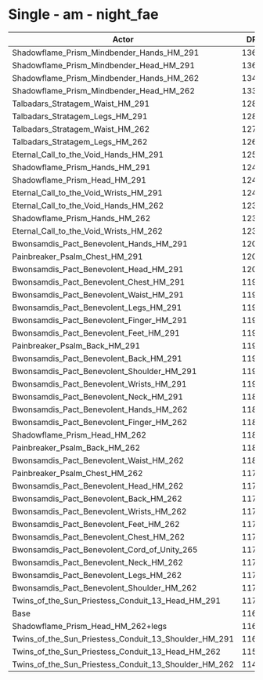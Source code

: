 # Single - am - night_fae
| Actor | DPS | Increase |
|---|:---:|:---:|
|Shadowflame_Prism_Mindbender_Hands_HM_291|13660|16.81%|
|Shadowflame_Prism_Mindbender_Head_HM_291|13625|16.52%|
|Shadowflame_Prism_Mindbender_Hands_HM_262|13456|15.07%|
|Shadowflame_Prism_Mindbender_Head_HM_262|13384|14.45%|
|Talbadars_Stratagem_Waist_HM_291|12890|10.23%|
|Talbadars_Stratagem_Legs_HM_291|12877|10.12%|
|Talbadars_Stratagem_Waist_HM_262|12701|8.61%|
|Talbadars_Stratagem_Legs_HM_262|12642|8.11%|
|Eternal_Call_to_the_Void_Hands_HM_291|12562|7.43%|
|Shadowflame_Prism_Hands_HM_291|12492|6.82%|
|Shadowflame_Prism_Head_HM_291|12482|6.74%|
|Eternal_Call_to_the_Void_Wrists_HM_291|12437|6.35%|
|Eternal_Call_to_the_Void_Hands_HM_262|12370|5.78%|
|Shadowflame_Prism_Hands_HM_262|12312|5.29%|
|Eternal_Call_to_the_Void_Wrists_HM_262|12309|5.26%|
|Bwonsamdis_Pact_Benevolent_Hands_HM_291|12022|2.81%|
|Painbreaker_Psalm_Chest_HM_291|12016|2.75%|
|Bwonsamdis_Pact_Benevolent_Head_HM_291|12006|2.67%|
|Bwonsamdis_Pact_Benevolent_Chest_HM_291|11992|2.55%|
|Bwonsamdis_Pact_Benevolent_Waist_HM_291|11974|2.40%|
|Bwonsamdis_Pact_Benevolent_Legs_HM_291|11969|2.35%|
|Bwonsamdis_Pact_Benevolent_Finger_HM_291|11960|2.27%|
|Bwonsamdis_Pact_Benevolent_Feet_HM_291|11955|2.23%|
|Painbreaker_Psalm_Back_HM_291|11940|2.10%|
|Bwonsamdis_Pact_Benevolent_Back_HM_291|11918|1.92%|
|Bwonsamdis_Pact_Benevolent_Shoulder_HM_291|11916|1.90%|
|Bwonsamdis_Pact_Benevolent_Wrists_HM_291|11908|1.83%|
|Bwonsamdis_Pact_Benevolent_Neck_HM_291|11890|1.68%|
|Bwonsamdis_Pact_Benevolent_Hands_HM_262|11840|1.25%|
|Bwonsamdis_Pact_Benevolent_Finger_HM_262|11825|1.12%|
|Shadowflame_Prism_Head_HM_262|11818|1.07%|
|Painbreaker_Psalm_Back_HM_262|11808|0.97%|
|Bwonsamdis_Pact_Benevolent_Waist_HM_262|11802|0.93%|
|Painbreaker_Psalm_Chest_HM_262|11793|0.85%|
|Bwonsamdis_Pact_Benevolent_Head_HM_262|11793|0.85%|
|Bwonsamdis_Pact_Benevolent_Back_HM_262|11789|0.81%|
|Bwonsamdis_Pact_Benevolent_Wrists_HM_262|11784|0.77%|
|Bwonsamdis_Pact_Benevolent_Feet_HM_262|11778|0.72%|
|Bwonsamdis_Pact_Benevolent_Chest_HM_262|11774|0.68%|
|Bwonsamdis_Pact_Benevolent_Cord_of_Unity_265|11770|0.65%|
|Bwonsamdis_Pact_Benevolent_Neck_HM_262|11757|0.54%|
|Bwonsamdis_Pact_Benevolent_Legs_HM_262|11742|0.42%|
|Bwonsamdis_Pact_Benevolent_Shoulder_HM_262|11733|0.33%|
|Twins_of_the_Sun_Priestess_Conduit_13_Head_HM_291|11717|0.20%|
|Base|11694|0.00%|
|Shadowflame_Prism_Head_HM_262+legs|11634|-0.51%|
|Twins_of_the_Sun_Priestess_Conduit_13_Shoulder_HM_291|11616|-0.67%|
|Twins_of_the_Sun_Priestess_Conduit_13_Head_HM_262|11508|-1.59%|
|Twins_of_the_Sun_Priestess_Conduit_13_Shoulder_HM_262|11455|-2.04%|
